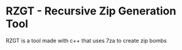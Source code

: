 # RZGT - Recursive Zip Generation Tool

RZGT is a tool made with c++ that uses 7za to create zip bombs
